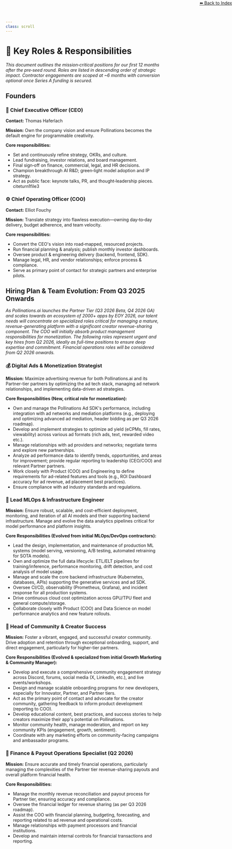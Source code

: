 ```yaml
---
class: scroll
---
```

<div style="text-align: right; position: absolute; top: 0; right: 0;">
<a href="/10">⬅️ Back to Index</a>
</div>

# 👥 **Key Roles & Responsibilities**

*This document outlines the mission‑critical positions for our first 12 months after the pre‑seed round. Roles are listed in descending order of strategic impact. Contractor engagements are scoped at \~6 months with conversion optional once Series A funding is secured.*

## Founders

### 🚀 Chief Executive Officer (CEO)

**Contact:** Thomas Haferlach

**Mission:**  Own the company vision and ensure Pollinations becomes the default engine for programmable creativity.

**Core responsibilities:**
* Set and continuously refine strategy, OKRs, and culture.
* Lead fundraising, investor relations, and board management.
* Final sign‑off on finance, commercial, legal, and HR decisions.
* Champion breakthrough AI R\&D; green‑light model adoption and IP strategy.
* Act as public face: keynote talks, PR, and thought‑leadership pieces. citeturn1file3

### ⚙️ Chief Operating Officer (COO)

**Contact:** Elliot Fouchy

**Mission:**  Translate strategy into flawless execution—owning day‑to‑day delivery, budget adherence, and team velocity.

**Core responsibilities:**
* Convert the CEO's vision into road‑mapped, resourced projects.
* Run financial planning & analysis; publish monthly investor dashboards.
* Oversee product & engineering delivery (backend, frontend, SDK).
* Manage legal, HR, and vendor relationships; enforce process & compliance.
* Serve as primary point of contact for strategic partners and enterprise pilots. 

## Hiring Plan & Team Evolution: From Q3 2025 Onwards

*As Pollinations.ai launches the Partner Tier (Q3 2026 Beta, Q4 2026 GA) and scales towards an ecosystem of 2000+ apps by EOY 2026, our talent needs will concentrate on specialized roles critical for managing a mature, revenue-generating platform with a significant creator revenue-sharing component. The COO will initially absorb product management responsibilities for monetization. The following roles represent urgent and key hires from Q2 2026, ideally as full-time positions to ensure deep expertise and commitment. Financial operations roles will be considered from Q2 2026 onwards.*

### 💰 Digital Ads & Monetization Strategist

**Mission:** Maximize advertising revenue for both Pollinations.ai and its Partner-tier partners by optimizing the ad tech stack, managing ad network relationships, and implementing data-driven ad strategies.

**Core Responsibilities (New, critical role for monetization):**
* Own and manage the Pollinations Ad SDK's performance, including integration with ad networks and mediation platforms (e.g., deploying and optimizing advanced ad mediation, header bidding as per Q3 2026 roadmap).
* Develop and implement strategies to optimize ad yield (eCPMs, fill rates, viewability) across various ad formats (rich ads, text, rewarded video etc.).
* Manage relationships with ad providers and networks; negotiate terms and explore new partnerships.
* Analyze ad performance data to identify trends, opportunities, and areas for improvement; provide regular reporting to leadership (CEO/COO) and relevant Partner partners.
* Work closely with Product (COO) and Engineering to define requirements for ad-related features and tools (e.g., ROI Dashboard accuracy for ad revenue, ad placement best practices).
* Ensure compliance with ad industry standards and regulations.

### 🔧 Lead MLOps & Infrastructure Engineer

**Mission:** Ensure robust, scalable, and cost-efficient deployment, monitoring, and iteration of all AI models and their supporting backend infrastructure. Manage and evolve the data analytics pipelines critical for model performance and platform insights.

**Core Responsibilities (Evolved from initial MLOps/DevOps contractors):**
* Lead the design, implementation, and maintenance of production ML systems (model serving, versioning, A/B testing, automated retraining for SOTA models).
* Own and optimize the full data lifecycle: ETL/ELT pipelines for training/inference, performance monitoring, drift detection, and cost analysis of model usage.
* Manage and scale the core backend infrastructure (Kubernetes, databases, APIs) supporting the generative services and ad SDK.
* Oversee CI/CD, observability (Prometheus, Grafana), and incident response for all production systems.
* Drive continuous cloud cost optimization across GPU/TPU fleet and general compute/storage.
* Collaborate closely with Product (COO) and Data Science on model performance analytics and new feature rollouts.

### 🌟 Head of Community & Creator Success

**Mission:** Foster a vibrant, engaged, and successful creator community. Drive adoption and retention through exceptional onboarding, support, and direct engagement, particularly for higher-tier partners.

**Core Responsibilities (Evolved & specialized from initial Growth Marketing & Community Manager):**
* Develop and execute a comprehensive community engagement strategy across Discord, forums, social media (X, LinkedIn, etc.), and live events/workshops.
* Design and manage scalable onboarding programs for new developers, especially for Innovator, Partner, and Partner tiers.
* Act as the primary point of contact and advocate for the creator community, gathering feedback to inform product development (reporting to COO).
* Develop educational content, best practices, and success stories to help creators maximize their app's potential on Pollinations.
* Monitor community health, manage moderation, and report on key community KPIs (engagement, growth, sentiment).
* Coordinate with any marketing efforts on community-facing campaigns and ambassador programs.

### 💸 Finance & Payout Operations Specialist (Q2 2026)

**Mission:** Ensure accurate and timely financial operations, particularly managing the complexities of the Partner tier revenue-sharing payouts and overall platform financial health.

**Core Responsibilities:**
* Manage the monthly revenue reconciliation and payout process for Partner tier, ensuring accuracy and compliance.
* Oversee the financial ledger for revenue sharing (as per Q3 2026 roadmap).
* Assist the COO with financial planning, budgeting, forecasting, and reporting related to ad revenue and operational costs.
* Manage relationships with payment processors and financial institutions.
* Develop and maintain internal controls for financial transactions and reporting.